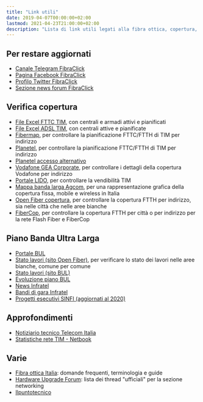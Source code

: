 ```yaml
---
title: "Link utili"
date: 2019-04-07T00:00:00+02:00
lastmod: 2021-04-23T21:00:00+02:00
description: "Lista di link utili legati alla fibra ottica, copertura, approfondimenti, offerte, ecc."
---
```


## Per restare aggiornati
- [Canale Telegram FibraClick](https://t.me/FibraClick)
- [Pagina Facebook FibraClick](https://www.facebook.com/fibraclick)
- [Profilo Twitter FibraClick](https://twitter.com/fibraclick)
- [Sezione news forum FibraClick](https://forum.fibra.click/t/news)

## Verifica copertura
- [File Excel FTTC TIM](https://wdc.wholesale.telecomitalia.it/tw_servizi/vula/##heading-custom3), con centrali e armadi attivi e pianificati
- [File Excel ADSL TIM](https://wdc.wholesale.telecomitalia.it/tw_servizi/bitstream/##heading-custom3), con centrali attive e pianificate
- [Fibermap](https://fibermap.it/), per controllare la pianificazione FTTC/FTTH di TIM per indirizzo
- [Planetel](https://fibra.planetel.it/), per controllare la pianificazione FTTC/FTTH di TIM per indirizzo
- [Planetel accesso alternativo](https://www.planetel.it/verificare-copertura-fibra-ottica/)
- [Vodafone GEA Corporate](http://gea.dsl.vodafone.it/corporate), per controllare i dettagli della copertura Vodafone per indirizzo
- [Portale LIDO](http://adsl2.csi.telecomitalia.it/), per controllare la vendibilità TIM
- [Mappa banda larga Agcom](https://maps.agcom.it/), per una rappresentazione grafica della copertura fissa, mobile e wireless in Italia
- [Open Fiber copertura](https://openfiber.it/verifica-copertura/), per controllare la copertura FTTH per indirizzo, sia nelle città che nelle aree bianche
- [FiberCop](https://www.fibercop.it/), per controllare la copertura FTTH per città o per indirizzo per la rete Flash Fiber e FiberCop

## Piano Banda Ultra Larga
- [Portale BUL](https://bandaultralarga.italia.it/)
- [Stato lavori (sito Open Fiber)](https://openfiber.it/piano-copertura/stato-dei-lavori/), per verificare lo stato dei lavori nelle aree bianche, comune per comune
- [Stato lavori (sito BUL)](https://bandaultralarga.italia.it/mappa/)
- [Evoluzione piano BUL](https://bandaultralarga.italia.it/evoluzione-piano/)
- [News Infratel](https://www.infratelitalia.it/archivio-news)
- [Bandi di gara Infratel](https://gareappalti.infratelitalia.it/)
- [Progetti esecutivi SINFI (aggiornati al 2020)](https://www.sinfi.it/portal/index.php/35-esecutivi_bul_concessione)

## Approfondimenti
- [Notiziario tecnico Telecom Italia](https://www.telecomitalia.com/tit/it/innovazione/notiziario-tecnico.html)
- [Statistiche rete TIM - Netbook](https://rete.gruppotim.it/)

## Varie
- [Fibra ottica Italia](https://fibraotticaitalia.altervista.org/): domande frequenti, terminologia e guide
- [Hardware Upgrade Forum](https://www.hwupgrade.it/forum/forumdisplay.php?f=79): lista dei thread "ufficiali" per la sezione networking
- [Ilpuntotecnico](https://www.ilpuntotecnico.com/)
